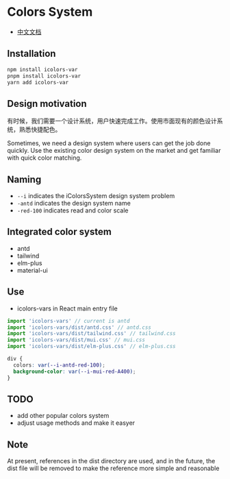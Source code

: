 # Colors System

- [中文文档](./README-CN.md)

## Installation

```sh
npm install icolors-var
pnpm install icolors-var
yarn add icolors-var
```

## Design motivation

有时候，我们需要一个设计系统，用户快速完成工作。使用市面现有的颜色设计系统，熟悉快捷配色。

Sometimes, we need a design system where users can get the job done quickly. Use the existing color design system on the market and get familiar with quick color matching.

## Naming

- `--i` indicates the iColorsSystem design system problem
- `-antd` indicates the design system name
- `-red-100` indicates read and color scale

## Integrated color system

- antd
- tailwind
- elm-plus
- material-ui

## Use

- icolors-vars in React main entry file

```jsx
import 'icolors-vars' // current is antd
import 'icolors-vars/dist/antd.css' // antd.css
import 'icolors-vars/dist/tailwind.css' // tailwind.css
import 'icolors-vars/dist/mui.css' // mui.css
import 'icolors-vars/dist/elm-plus.css' // elm-plus.css
```

```css
div {
  colors: var(--i-antd-red-100);
  background-color: var(--i-mui-red-A400);
}
```

## TODO

- add other popular colors system
- adjust usage methods and make it easyer

## Note

At present, references in the dist directory are used, and in the future, the dist file will be removed to make the reference more simple and reasonable
